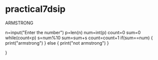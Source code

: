 # practical7dsip
ARMSTRONG

n=input("Enter the number")
p=len(n)
num=int(p)
count=0
sum=0
while(count<p)
s=num%10
sum=sum+s
count=count+1
if(sum==num)
{
print("armstrong")
}
else
{
print("not armstrong")
}

}
